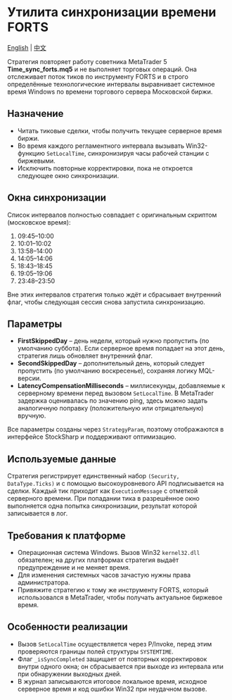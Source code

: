# Утилита синхронизации времени FORTS
[English](README.md) | [中文](README_cn.md)

Стратегия повторяет работу советника MetaTrader 5 **Time_sync_forts.mq5** и не выполняет торговых операций. Она отслеживает
поток тиков по инструменту FORTS и в строго определённые технологические интервалы выравнивает системное время Windows по времени
торгового сервера Московской биржи.

## Назначение

- Читать тиковые сделки, чтобы получить текущее серверное время биржи.
- Во время каждого регламентного интервала вызывать Win32-функцию `SetLocalTime`, синхронизируя часы рабочей станции с биржевыми.
- Исключить повторные корректировки, пока не откроется следующее окно синхронизации.

## Окна синхронизации

Список интервалов полностью совпадает с оригинальным скриптом (московское время):

1. 09:45–10:00
2. 10:01–10:02
3. 13:58–14:00
4. 14:05–14:06
5. 18:43–18:45
6. 19:05–19:06
7. 23:48–23:50

Вне этих интервалов стратегия только ждёт и сбрасывает внутренний флаг, чтобы следующая сессия снова запустила синхронизацию.

## Параметры

- **FirstSkippedDay** – день недели, который нужно пропустить (по умолчанию суббота). Если серверное время попадает на этот день,
  стратегия лишь обновляет внутренний флаг.
- **SecondSkippedDay** – дополнительный день, который следует пропустить (по умолчанию воскресенье), сохраняя логику MQL-версии.
- **LatencyCompensationMilliseconds** – миллисекунды, добавляемые к серверному времени перед вызовом `SetLocalTime`. В MetaTrader
  задержка оценивалась по значению ping, здесь можно задать аналогичную поправку (положительную или отрицательную) вручную.

Все параметры созданы через `StrategyParam`, поэтому отображаются в интерфейсе StockSharp и поддерживают оптимизацию.

## Используемые данные

Стратегия регистрирует единственный набор `(Security, DataType.Ticks)` и с помощью высокоуровневого API подписывается на сделки.
Каждый тик приходит как `ExecutionMessage` с отметкой серверного времени. При попадании тика в разрешённое окно выполняется одна
попытка синхронизации, результат которой записывается в лог.

## Требования к платформе

- Операционная система Windows. Вызов Win32 `kernel32.dll` обязателен; на других платформах стратегия выдаёт предупреждение и
  не меняет время.
- Для изменения системных часов зачастую нужны права администратора.
- Привяжите стратегию к тому же инструменту FORTS, который использовался в MetaTrader, чтобы получать актуальное биржевое время.

## Особенности реализации

- Вызов `SetLocalTime` осуществляется через P/Invoke, перед этим проверяются границы полей структуры `SYSTEMTIME`.
- Флаг `_isSyncCompleted` защищает от повторных корректировок внутри одного окна; он сбрасывается при выходе из интервала или при
  обнаружении выходных дней.
- В журнал записываются итоговое локальное время, исходное серверное время и код ошибки Win32 при неудачном вызове.
